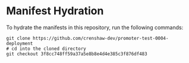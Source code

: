 # Manifest Hydration

To hydrate the manifests in this repository, run the following commands:

```shell
git clone https://github.com/crenshaw-dev/promoter-test-0004-deployment
# cd into the cloned directory
git checkout 3f8cc748ff59a37a5e8b8e4d4e385c3f876df483
```
